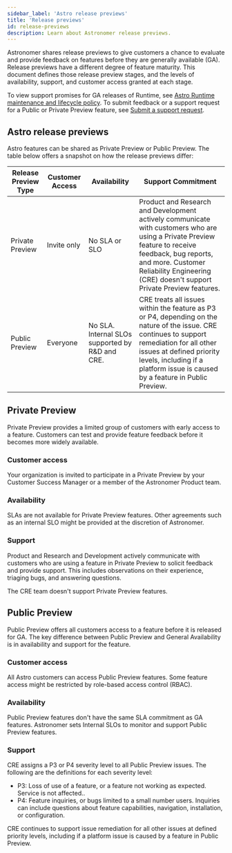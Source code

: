 ```yaml
---
sidebar_label: 'Astro release previews'
title: 'Release previews'
id: release-previews
description: Learn about Astronomer release previews. 
---
```


Astronomer shares release previews to give customers a chance to evaluate and provide feedback on features before they are generally available (GA). Release previews have a different degree of feature maturity. This document defines those release preview stages, and the levels of availability, support, and customer access granted at each stage.

To view support promises for GA releases of Runtime, see [Astro Runtime maintenance and lifecycle policy](runtime-version-lifecycle-policy.md). To submit feedback or a support request for a Public or Private Preview feature, see [Submit a support request](astro-support.md).

## Astro release previews

Astro features can be shared as Private Preview or Public Preview. The table below offers a snapshot on how the release previews differ:

| Release Preview Type | Customer Access | Availability                                    | Support Commitment                                                                                                                                                                                                                                                         |
| -------------------- | --------------- | ----------------------------------------------- | ---------------------------------------------------------------------------------------------------------------------------------------------------------------------------------------------------------------------------------------------------------------- |
| Private Preview      | Invite only    | No SLA or SLO                                  | Product and Research and Development actively communicate with customers who are using a Private Preview feature to receive feedback, bug reports, and more. Customer Reliability Engineering (CRE) doesn't support Private Preview features. |
| Public Preview       | Everyone        | No SLA. Internal SLOs supported by R&D and CRE. | CRE treats all issues within the feature as P3 or P4, depending on the nature of the issue. CRE continues to support remediation for all other issues at defined priority levels, including if a platform issue is caused by a feature in Public Preview.        |

## Private Preview

Private Preview provides a limited group of customers with early access to a feature. Customers can test and provide feature feedback before it becomes more widely available.

### Customer access 

Your organization is invited to participate in a Private Preview by your Customer Success Manager or a member of the Astronomer Product team.

### Availability 

SLAs are not available for Private Preview features. Other agreements such as an internal SLO might be provided at the discretion of Astronomer.

### Support

Product and Research and Development actively communicate with customers who are using a feature in Private Preview to solicit feedback and provide support. This includes observations on their experience, triaging bugs, and answering questions.

The CRE team doesn't support Private Preview features.

## Public Preview

Public Preview offers all customers access to a feature before it is released for GA. The key difference between Public Preview and General Availability is in availability and support for the feature. 

### Customer access 

All Astro customers can access Public Preview features. Some feature access might be restricted by role-based access control (RBAC).

### Availability 

Public Preview features don't have the same SLA commitment as GA features. Astronomer sets Internal SLOs to monitor and support Public Preview features.

### Support

CRE assigns a P3 or P4 severity level to all Public Preview issues. The following are the definitions for each severity level:

- P3: Loss of use of a feature, or a feature not working as expected. Service is not affected..
- P4: Feature inquiries, or bugs limited to a small number users. Inquiries can include questions about feature capabilities, navigation, installation, or configuration.

CRE continues to support issue remediation for all other issues at defined priority levels, including if a platform issue is caused by a feature in Public Preview.